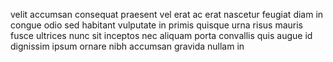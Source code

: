 velit accumsan consequat praesent vel erat ac erat nascetur feugiat diam in
congue odio sed habitant vulputate in primis quisque urna risus mauris fusce
ultrices nunc sit inceptos nec aliquam porta convallis quis augue id dignissim
ipsum ornare nibh accumsan gravida nullam in
